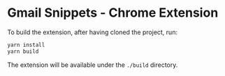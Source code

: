 # Gmail Snippets - Chrome Extension

To build the extension, after having cloned the project, run:

```bash
yarn install
yarn build
```

The extension will be available under the `./build` directory.

